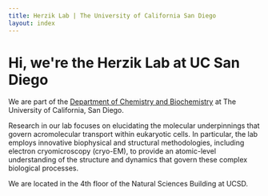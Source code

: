 ```yaml
---
title: Herzik Lab | The University of California San Diego
layout: index
---
```

# Hi, we're the Herzik Lab at UC San Diego
  We are part of the [Department of Chemistry and Biochemistry](https://chemistry.ucsd.edu) at The University of California, San Diego.<br>

  Research in our lab focuses on elucidating the molecular underpinnings that govern
  acromolecular transport within eukaryotic cells. In particular, the lab employs
  innovative biophysical and structural methodologies, including electron cryomicroscopy (cryo-EM),
  to provide an atomic-level understanding of the structure and dynamics that govern these complex biological processes.

  We are located in the 4th floor of the Natural Sciences Building at UCSD.
